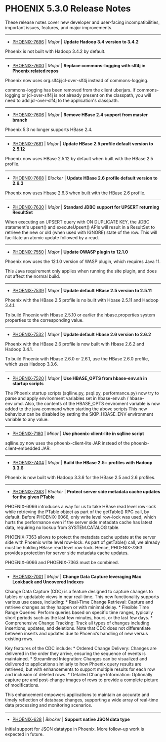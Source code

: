 
<!---
# Licensed to the Apache Software Foundation (ASF) under one
# or more contributor license agreements.  See the NOTICE file
# distributed with this work for additional information
# regarding copyright ownership.  The ASF licenses this file
# to you under the Apache License, Version 2.0 (the
# "License"); you may not use this file except in compliance
# with the License.  You may obtain a copy of the License at
#
#     http://www.apache.org/licenses/LICENSE-2.0
#
# Unless required by applicable law or agreed to in writing, software
# distributed under the License is distributed on an "AS IS" BASIS,
# WITHOUT WARRANTIES OR CONDITIONS OF ANY KIND, either express or implied.
# See the License for the specific language governing permissions and
# limitations under the License.
-->
# PHOENIX  5.3.0 Release Notes

These release notes cover new developer and user-facing incompatibilities, important issues, features, and major improvements.


---

* [PHOENIX-7696](https://issues.apache.org/jira/browse/PHOENIX-7696) | *Major* | **Update Hadoop 3.4 version to 3.4.2**

Phoenix is not built with Hadoop 3.4.2 by default.


---

* [PHOENIX-7600](https://issues.apache.org/jira/browse/PHOENIX-7600) | *Major* | **Replace commons-logging with slf4j in Phoenix related repos**

Phoenix now uses org.slf4j:jcl-over-slf4j instead of commons-logging.

commons-logging has been removed from the client uberjars.
If commons-logging or jcl-over-slf4j is not already present on the classpath,
you will need to add jcl-over-slf4j to the application's classpath.


---

* [PHOENIX-7606](https://issues.apache.org/jira/browse/PHOENIX-7606) | *Major* | **Remove HBase 2.4 support from master branch**

Phoenix 5.3 no longer supports HBase 2.4.


---

* [PHOENIX-7681](https://issues.apache.org/jira/browse/PHOENIX-7681) | *Major* | **Update HBase 2.5 profile default version to 2.5.12**

Phoenix now uses HBase 2.5.12 by default when built with the HBase 2.5 profile.


---

* [PHOENIX-7668](https://issues.apache.org/jira/browse/PHOENIX-7668) | *Blocker* | **Update HBase 2.6 profile default version to 2.6.3**

Phoenix now uses Hbase 2.6.3 when built with the HBase 2.6 profile.


---

* [PHOENIX-7630](https://issues.apache.org/jira/browse/PHOENIX-7630) | *Major* | **Standard JDBC support for UPSERT returning ResultSet**

When executing an UPSERT query with ON DUPLICATE KEY, the JDBC statement's upsert() and executeUpsert() APIs will result in a ResultSet to retrieve the new or old (when used with IGNORE) state of the row. This will facilitate an atomic update followed by a read.


---

* [PHOENIX-7550](https://issues.apache.org/jira/browse/PHOENIX-7550) | *Major* | **Update OWASP plugin to 12.1.0**

Phoenix now uses the 12.1.0 version of WASP plugin, which requires Java 11.

This Java requirement only applies when running the site plugin, and does not affect the normal build.


---

* [PHOENIX-7539](https://issues.apache.org/jira/browse/PHOENIX-7539) | *Major* | **Update default HBase 2.5 version to 2.5.11**

Phoenix with the HBase 2.5 profile is no built with Hbase 2.5.11 and Hadoop 3.4.1.

To build Phoenix with Hbase 2.5.10 or earlier the hbase.properties system properties to the corresponding value.


---

* [PHOENIX-7532](https://issues.apache.org/jira/browse/PHOENIX-7532) | *Major* | **Update default Hbase 2.6 version to 2.6.2**

Phoenix with the HBase 2.6 profile is now built with Hbase 2.6.2 and Hadoop 3.4.1.

To build Phoenix with Hbase 2.6.0 or 2.6.1, use the HBase 2.6.0 profile, which uses Hadoop 3.3.6.


---

* [PHOENIX-7520](https://issues.apache.org/jira/browse/PHOENIX-7520) | *Major* | **Use HBASE\_OPTS from hbase-env.sh in startup scripts**

The Phoenix startup scripts (sqlline.py, psql.py, performance.py) now try to parse and apply environment variables set in hbase-env.sh / hbase-env.cmd.
Also, the contents of the HBASE\_OPTS enviroment variable is now added to the java command when starting the above scripts
This new behaviour can be disabled by setting the SKIP\_HBASE\_ENV environment variable to any value.


---

* [PHOENIX-7180](https://issues.apache.org/jira/browse/PHOENIX-7180) | *Minor* | **Use phoenix-client-lite in sqlline script**

sqlline.py now uses the phoenix-client-lite JAR instead of the phoenix-client-embedded JAR.


---

* [PHOENIX-7404](https://issues.apache.org/jira/browse/PHOENIX-7404) | *Major* | **Build the HBase 2.5+ profiles with Hadoop 3.3.6**

Phoenix is now built with Hadoop 3.3.6 for the HBase 2.5 and 2.6 profiles.


---

* [PHOENIX-7363](https://issues.apache.org/jira/browse/PHOENIX-7363) | *Blocker* | **Protect server side metadata cache updates for the given PTable**

PHOENIX-6066 introduces a way for us to take HBase read level row-lock while retrieving the PTable object as part of the getTable() RPC call, by default. Before PHOENIX-6066, only write level row-lock was used, which hurts the performance even if the server side metadata cache has latest data, requiring no lookup from SYSTEM.CATALOG table.

PHOENIX-7363 allows to protect the metadata cache update at the server side with Phoenix write level row-lock. As part of getTable() call, we already must be holding HBase read level row-lock. Hence, PHOENIX-7363 provides protection for server side metadata cache updates.

PHOENIX-6066 and PHOENIX-7363 must be combined.


---

* [PHOENIX-7001](https://issues.apache.org/jira/browse/PHOENIX-7001) | *Major* | **Change Data Capture leveraging Max Lookback and Uncovered Indexes**

Change Data Capture (CDC) is a feature designed to capture changes to tables or updatable views in near real-time. This new functionality supports various use cases, including:
\* Real-Time Change Retrieval: Capture and retrieve changes as they happen or with minimal delay.
\* Flexible Time Range Queries: Perform queries based on specific time ranges, typically short periods such as the last few minutes, hours, or the last few days.
\* Comprehensive Change Tracking: Track all types of changes including insertions, updates, and deletions. Note that CDC does not differentiate between inserts and updates due to Phoenix’s handling of new versus existing rows.

Key features of the CDC include:
\* Ordered Change Delivery: Changes are delivered in the order they arrive, ensuring the sequence of events is maintained.
\* Streamlined Integration: Changes can be visualized and delivered to applications similarly to how Phoenix query results are retrieved, but with enhancements to support multiple results for each row and inclusion of deleted rows.
\* Detailed Change Information: Optionally capture pre and post-change images of rows to provide a complete picture of modifications.

This enhancement empowers applications to maintain an accurate and timely reflection of database changes, supporting a wide array of real-time data processing and monitoring scenarios.


---

* [PHOENIX-628](https://issues.apache.org/jira/browse/PHOENIX-628) | *Blocker* | **Support native JSON data type**

Initial support for JSON datatype in Phoenix. More follow-up work is expected in future.



